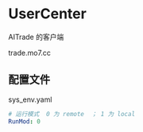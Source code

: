 # UserCenter

AITrade 的客户端

trade.mo7.cc

## 配置文件

sys_env.yaml

```yaml
# 运行模式  0 为 remote  ； 1 为 local
RunMod: 0
```
